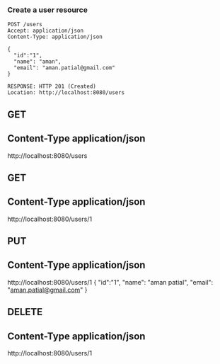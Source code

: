 ### Create a user resource

```
POST /users
Accept: application/json
Content-Type: application/json

{
  "id":"1",
  "name": "aman",
  "email": "aman.patial@gmail.com"
}

RESPONSE: HTTP 201 (Created)
Location: http://localhost:8080/users

```

## GET

## Content-Type application/json

http://localhost:8080/users


## GET

## Content-Type application/json
http://localhost:8080/users/1




## PUT

## Content-Type application/json

http://localhost:8080/users/1
{
  "id":"1",
  "name": "aman patial",
  "email": "aman.patial@gmail.com"
}

## DELETE

## Content-Type application/json

http://localhost:8080/users/1
